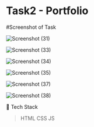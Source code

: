 # Task2 - Portfolio

#Screenshot of Task

![Screenshot (31)](https://user-images.githubusercontent.com/104140191/222922892-1d5b1029-7b92-454d-99bf-63f52d0d2812.png)



![Screenshot (33)](https://user-images.githubusercontent.com/104140191/222922908-1f61013d-b0ec-417a-9963-1be38d372bb2.png)

![Screenshot (34)](https://user-images.githubusercontent.com/104140191/222922916-2eb62559-7837-459f-9e7c-565eeba7add9.png)

![Screenshot (35)](https://user-images.githubusercontent.com/104140191/222922926-139668d0-a2b7-4391-a5e3-df91bb49d4f1.png)



![Screenshot (37)](https://user-images.githubusercontent.com/104140191/222922937-c7ed169d-11bb-465b-a184-d1531ca7272a.png)

![Screenshot (38)](https://user-images.githubusercontent.com/104140191/222922939-05f1542a-fe07-40e3-90dd-39ad95fe3ed7.png)





📌 Tech Stack
>HTML CSS JS
